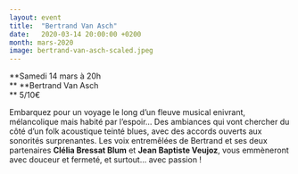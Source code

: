 ```yaml
---
layout: event
title:  "Bertrand Van Asch"
date:   2020-03-14 20:00:00 +0200
month: mars-2020
image: bertrand-van-asch-scaled.jpeg
---
```




**Samedi 14 mars à 20h  
** **Bertrand Van Asch  
** 5/10€

Embarquez pour un voyage le long d’un fleuve musical enivrant, mélancolique mais habité par l’espoir… Des ambiances qui vont chercher du côté d’un folk acoustique teinté blues, avec des accords ouverts aux sonorités surprenantes. Les voix entremêlées de Bertrand et ses deux partenaires **Clélia Bressat Blum** et **Jean Baptiste Veujoz**, vous emmèneront avec douceur et fermeté, et surtout... avec passion !
